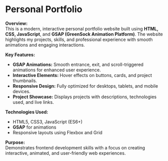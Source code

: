 # Personal Portfolio

**Overview:**  
This is a modern, interactive personal portfolio website built using **HTML, CSS, JavaScript**, and **GSAP (GreenSock Animation Platform)**. The website highlights my projects, skills, and professional experience with smooth animations and engaging interactions.

**Key Features:**  
- **GSAP Animations:** Smooth entrance, exit, and scroll-triggered animations for enhanced user experience.  
- **Interactive Elements:** Hover effects on buttons, cards, and project thumbnails.  
- **Responsive Design:** Fully optimized for desktops, tablets, and mobile devices.  
- **Project Showcase:** Displays projects with descriptions, technologies used, and live links.

**Technologies Used:**  
- HTML5, CSS3, JavaScript (ES6+)  
- **GSAP** for animations  
- Responsive layouts using Flexbox and Grid  

**Purpose:**  
Demonstrates frontend development skills with a focus on creating interactive, animated, and user-friendly web experiences.
